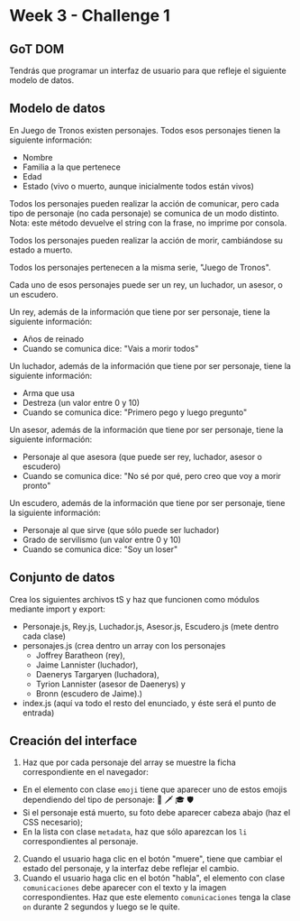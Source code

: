 # Week 3 - Challenge 1

## GoT DOM

Tendrás que programar un interfaz de usuario para que refleje el siguiente modelo de datos.

## Modelo de datos

En Juego de Tronos existen personajes. Todos esos personajes tienen la siguiente información:

- Nombre
- Familia a la que pertenece
- Edad
- Estado (vivo o muerto, aunque inicialmente todos están vivos)

Todos los personajes pueden realizar la acción de comunicar, pero cada tipo de personaje (no cada personaje) se comunica de un modo distinto. Nota: este método devuelve el string con la frase, no imprime por consola.

Todos los personajes pueden realizar la acción de morir, cambiándose su estado a muerto.

Todos los personajes pertenecen a la misma serie, "Juego de Tronos".

Cada uno de esos personajes puede ser un rey, un luchador, un asesor, o un escudero.

Un rey, además de la información que tiene por ser personaje, tiene la siguiente información:

- Años de reinado
- Cuando se comunica dice: "Vais a morir todos"

Un luchador, además de la información que tiene por ser personaje, tiene la siguiente información:

- Arma que usa
- Destreza (un valor entre 0 y 10)
- Cuando se comunica dice: "Primero pego y luego pregunto"

Un asesor, además de la información que tiene por ser personaje, tiene la siguiente información:

- Personaje al que asesora (que puede ser rey, luchador, asesor o escudero)
- Cuando se comunica dice: "No sé por qué, pero creo que voy a morir pronto"

Un escudero, además de la información que tiene por ser personaje, tiene la siguiente información:

- Personaje al que sirve (que sólo puede ser luchador)
- Grado de servilismo (un valor entre 0 y 10)
- Cuando se comunica dice: "Soy un loser"

## Conjunto de datos

Crea los siguientes archivos tS y haz que funcionen como módulos mediante import y export:

- Personaje.js, Rey.js, Luchador.js, Asesor.js, Escudero.js (mete dentro cada clase)
- personajes.js (crea dentro un array con los personajes
  - Joffrey Baratheon (rey),
  - Jaime Lannister (luchador),
  - Daenerys Targaryen (luchadora),
  - Tyrion Lannister (asesor de Daenerys) y
  - Bronn (escudero de Jaime).)
- index.js (aquí va todo el resto del enunciado, y éste será el punto de entrada)

## Creación del interface

1. Haz que por cada personaje del array se muestre la ficha correspondiente en el navegador:

- En el elemento con clase `emoji` tiene que aparecer uno de estos emojis dependiendo del tipo de personaje: 👑 🗡 🎓 🛡
- Si el personaje está muerto, su foto debe aparecer cabeza abajo (haz el CSS necesario);
- En la lista con clase `metadata`, haz que sólo aparezcan los `li` correspondientes al personaje.

2. Cuando el usuario haga clic en el botón "muere", tiene que cambiar el estado del personaje, y la interfaz debe reflejar el cambio.
3. Cuando el usuario haga clic en el botón "habla", el elemento con clase `comunicaciones` debe aparecer con el texto y la imagen correspondientes. Haz que este elemento `comunicaciones` tenga la clase `on` durante 2 segundos y luego se le quite.

